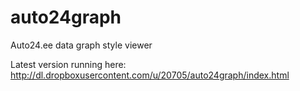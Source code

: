 auto24graph
===========

Auto24.ee data graph style viewer

Latest version running here: http://dl.dropboxusercontent.com/u/20705/auto24graph/index.html